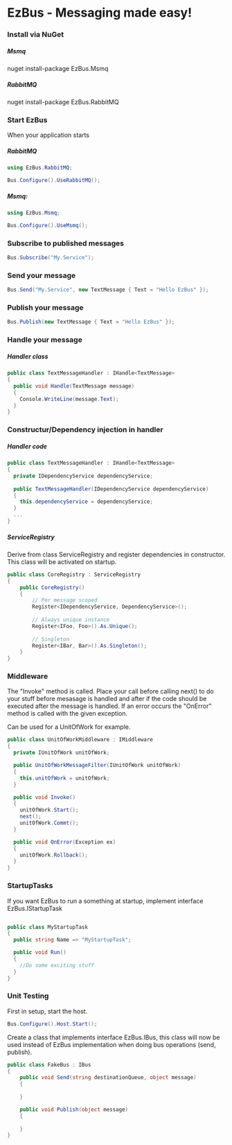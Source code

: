EzBus - Messaging made easy!
===============================

### Install via NuGet

##### Msmq
nuget install-package EzBus.Msmq

##### RabbitMQ
nuget install-package EzBus.RabbitMQ

### Start EzBus
When your application starts

##### RabbitMQ 

```C#
using EzBus.RabbitMQ;

Bus.Configure().UseRabbitMQ();
```

##### Msmq: 
```C#
using EzBus.Msmq;

Bus.Configure().UseMsmq();
```

### Subscribe to published messages

```C#
Bus.Subscribe("My.Service");
```

### Send your message

```C#
Bus.Send("My.Service", new TextMessage { Text = "Hello EzBus" });
```

### Publish your message

```C#
Bus.Publish(new TextMessage { Text = "Hello EzBus" });
```

### Handle your message


##### Handler class

```C#
public class TextMessageHandler : IHandle<TextMessage>
{
  public void Handle(TextMessage message)
  {
    Console.WriteLine(message.Text);
  }
}
```
### Constructur/Dependency injection in handler

##### Handler code

```C#
public class TextMessageHandler : IHandle<TextMessage>
{
  private IDependencyService dependencyService;
  
  public TextMessageHandler(IDependencyService dependencyService)
  {
    this.dependencyService = dependencyService;
  }
  ...
}
```

##### ServiceRegistry
Derive from class ServiceRegistry and register dependencies in constructor. This class will be activated on startup.
```C#
public class CoreRegistry : ServiceRegistry
{
    public CoreRegistry()
    {
        // Per message scoped
        Register<IDependencyService, DependencyService>();
        
        // Always unique instance
        Register<IFoo, Foo>().As.Unique();
        
        // Singleton
        Register<IBar, Bar>().As.Singleton();
    }
}
```

### Middleware

The "Invoke" method is called. Place your call before calling next() to do your stuff before mesasage is handled and after if the code should be executed after the message is handled. If an error occurs the "OnError" method is called with the given exception.

Can be used for a UnitOfWork for example. 

```C#
public class UnitOfWorkMiddleware : IMiddleware
{
  private IUnitOfWork unitOfWork;

  public UnitOfWorkMessageFilter(IUnitOfWork unitOfWork)
  {
    this.unitOfWork = unitOfWork;   
  }

  public void Invoke()
  {
    unitOfWork.Start();
    next();
    unitOfWork.Commt();
  }

  public void OnError(Exception ex)
  {
    unitOfWork.Rollback();
  }
}
```

### StartupTasks

If you want EzBus to run a something at startup, implement interface EzBus.IStartupTask

```C#

public class MyStartupTask
{
  public string Name => "MyStartupTask";

  public void Run()
  {
    //Do some exciting stuff
  }
}

```

### Unit Testing

First in setup, start the host.

```C#
Bus.Configure().Host.Start();
```

Create a class that implements interface EzBus.IBus, this class will now be used instead of EzBus implementation when doing bus operations (send, publish).

```C#
public class FakeBus : IBus
{
    public void Send(string destinationQueue, object message)
    {
        
    }

    public void Publish(object message)
    {
        
    }
}
```